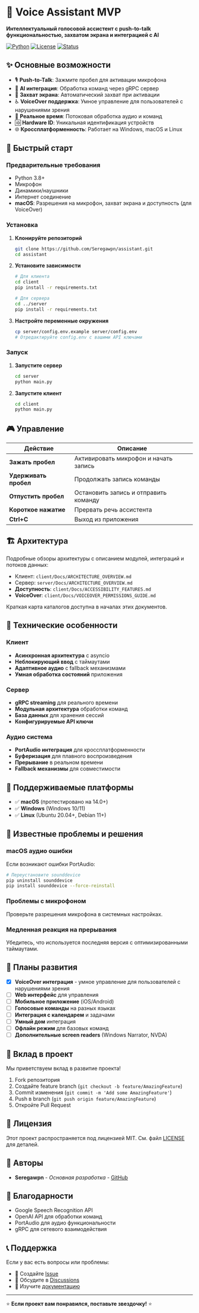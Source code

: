 # 🎤 Voice Assistant MVP

**Интеллектуальный голосовой ассистент с push-to-talk функциональностью, захватом экрана и интеграцией с AI**

[![Python](https://img.shields.io/badge/Python-3.8+-blue.svg)](https://python.org)
[![License](https://img.shields.io/badge/License-MIT-green.svg)](LICENSE)
[![Status](https://img.shields.io/badge/Status-MVP-orange.svg)]()

## ✨ Основные возможности

- 🎙️ **Push-to-Talk**: Зажмите пробел для активации микрофона
- 🧠 **AI интеграция**: Обработка команд через gRPC сервер
- 📸 **Захват экрана**: Автоматический захват при активации
- ♿ **VoiceOver поддержка**: Умное управление для пользователей с нарушениями зрения
- 🔄 **Реальное время**: Потоковая обработка аудио и команд
- 🆔 **Hardware ID**: Уникальная идентификация устройств
- 🌐 **Кроссплатформенность**: Работает на Windows, macOS и Linux

## 🚀 Быстрый старт

### Предварительные требования

- Python 3.8+
- Микрофон
- Динамики/наушники
- Интернет соединение
- **macOS**: Разрешения на микрофон, захват экрана и доступность (для VoiceOver)

### Установка

1. **Клонируйте репозиторий**
   ```bash
   git clone https://github.com/Seregawpn/assistant.git
   cd assistant
   ```

2. **Установите зависимости**
   ```bash
   # Для клиента
   cd client
   pip install -r requirements.txt
   
   # Для сервера
   cd ../server
   pip install -r requirements.txt
   ```

3. **Настройте переменные окружения**
   ```bash
   cp server/config.env.example server/config.env
   # Отредактируйте config.env с вашими API ключами
   ```

### Запуск

1. **Запустите сервер**
   ```bash
   cd server
   python main.py
   ```

2. **Запустите клиент**
   ```bash
   cd client
   python main.py
   ```

## 🎮 Управление

| Действие | Описание |
|----------|----------|
| **Зажать пробел** | Активировать микрофон и начать запись |
| **Удерживать пробел** | Продолжать запись команды |
| **Отпустить пробел** | Остановить запись и отправить команду |
| **Короткое нажатие** | Прервать речь ассистента |
| **Ctrl+C** | Выход из приложения |

## 🏗️ Архитектура

Подробные обзоры архитектуры с описанием модулей, интеграций и потоков данных:

- Клиент: `client/Docs/ARCHITECTURE_OVERVIEW.md`
- Сервер: `server/Docs/ARCHITECTURE_OVERVIEW.md`
- **Доступность**: `client/Docs/ACCESSIBILITY_FEATURES.md`
- **VoiceOver**: `client/Docs/VOICEOVER_PERMISSIONS_GUIDE.md`

Краткая карта каталогов доступна в началах этих документов.

## 🔧 Технические особенности

### Клиент
- **Асинхронная архитектура** с asyncio
- **Неблокирующий ввод** с таймаутами
- **Адаптивное аудио** с fallback механизмами
- **Умная обработка состояний** приложения

### Сервер
- **gRPC streaming** для реального времени
- **Модульная архитектура** обработки команд
- **База данных** для хранения сессий
- **Конфигурируемые API ключи**

### Аудио система
- **PortAudio интеграция** для кроссплатформенности
- **Буферизация** для плавного воспроизведения
- **Прерывание** в реальном времени
- **Fallback механизмы** для совместимости

## 📱 Поддерживаемые платформы

- ✅ **macOS** (протестировано на 14.0+)
- ✅ **Windows** (Windows 10/11)
- ✅ **Linux** (Ubuntu 20.04+, Debian 11+)

## 🐛 Известные проблемы и решения

### macOS аудио ошибки
Если возникают ошибки PortAudio:
```bash
# Переустановите sounddevice
pip uninstall sounddevice
pip install sounddevice --force-reinstall
```

### Проблемы с микрофоном
Проверьте разрешения микрофона в системных настройках.

### Медленная реакция на прерывания
Убедитесь, что используется последняя версия с оптимизированными таймаутами.

## 🔮 Планы развития

- [x] **VoiceOver интеграция** - умное управление для пользователей с нарушениями зрения
- [ ] **Web интерфейс** для управления
- [ ] **Мобильное приложение** (iOS/Android)
- [ ] **Голосовые команды** на разных языках
- [ ] **Интеграция с календарем** и задачами
- [ ] **Умный дом** интеграция
- [ ] **Офлайн режим** для базовых команд
- [ ] **Дополнительные screen readers** (Windows Narrator, NVDA)

## 🤝 Вклад в проект

Мы приветствуем вклад в развитие проекта! 

1. Fork репозитория
2. Создайте feature branch (`git checkout -b feature/AmazingFeature`)
3. Commit изменения (`git commit -m 'Add some AmazingFeature'`)
4. Push в branch (`git push origin feature/AmazingFeature`)
5. Откройте Pull Request

## 📄 Лицензия

Этот проект распространяется под лицензией MIT. См. файл [LICENSE](LICENSE) для деталей.

## 👥 Авторы

- **Seregawpn** - *Основная разработка* - [GitHub](https://github.com/Seregawpn)

## 🙏 Благодарности

- Google Speech Recognition API
- OpenAI API для обработки команд
- PortAudio для аудио функциональности
- gRPC для сетевого взаимодействия

## 📞 Поддержка

Если у вас есть вопросы или проблемы:

- 📧 Создайте [Issue](https://github.com/Seregawpn/assistant/issues)
- 💬 Обсудите в [Discussions](https://github.com/Seregawpn/assistant/discussions)
- 📖 Изучите [документацию](docs/)

---

⭐ **Если проект вам понравился, поставьте звездочку!** ⭐
